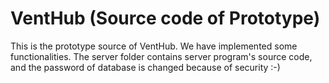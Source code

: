 # VentHub (Source code of Prototype)
This is the prototype source of VentHub.
We have implemented some functionalities.
The server folder contains server program's source code, and the password of database is changed because of security :-)
